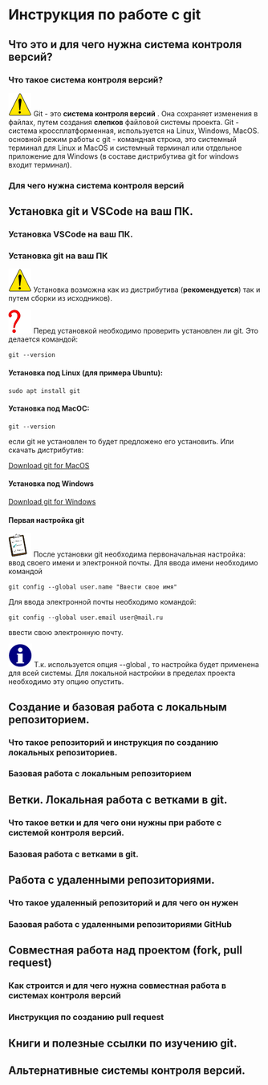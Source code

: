 # Инструкция по работе с git

## Что это и для чего нужна система контроля версий?

### Что такое система контроля версий?

![attention](./img/A!.png) Git - это **система контроля версий** . Она сохраняет изменения в файлах, путем создания **слепков** файловой системы проекта. 
Git - система кроссплатформенная, используется на Linux, Windows, MacOS. основной режим работы с git  - командная строка, это системный терминал для Linux и MacOS и системный терминал или отдельное приложение для Windows (в составе  дистрибутива git for windows входит терминал).


### Для чего нужна система контроля версий

## Установка git и VSCode на ваш ПК.

### Установка VSCode на ваш ПК.

### Установка git на ваш ПК

![attention](./img/A!.png) 
Установка возможна как из дистрибутива (**рекомендуется**) так и путем сборки из исходников). 

![question](./img/q.png) Перед установкой необходимо проверить установлен ли git. Это делается командой:

```
git --version 
```


#### Установка под Linux (для примера Ubuntu):
```
sudo apt install git
```

#### Установка под MacOC:
```
git --version
```
 если git не установлен то будет предложено его установить. Или скачать дистрибутив:

[Download git for MacOS](https://gitscm.com/download/mac)

#### Установка под Windows

[Download git for Windows](https://git-scm.com/download/win)


#### Первая настройка git

![todo](./img/todo.png) После установки git необходима первоначальная настройка: ввод своего имени и электронной почты. Для ввода имени необходимо командой
```
git config --global user.name "Ввести свое имя"
```
Для ввода электронной почты необходимо командой:
```
git config --global user.email user@mail.ru
```
ввести свою электронную почту.

![info](./img/info.png)
Т.к. используется опция --global , то настройка будет применена для всей системы. Для локальной настройки в пределах проекта необходимо эту опцию опустить.

## Создание и базовая работа с локальным репозиторием.

### Что такое репозиторий и инструкция по созданию локальных репозиториев.

### Базовая работа с локальным репозиторием

## Ветки. Локальная работа с ветками в git.

### Что такое ветки и для чего они нужны при работе с системой контроля версий.

### Базовая работа с ветками в git.

## Работа с удаленными репозиториями.

### Что такое удаленный репозиторий и для чего он нужен

### Базовая работа с удаленными репозиториями GitHub

## Совместная работа над проектом (fork, pull request)

### Как строится и для чего нужна совместная работа в системах контроля версий

### Инструкция по созданию pull request

## Книги и полезные ссылки по изучению git.

## Альтернативные системы контроля версий.
